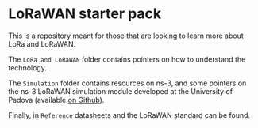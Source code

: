 # LoRaWAN starter pack

This is a repository meant for those that are looking to learn more about LoRa
and LoRaWAN.

The `LoRa and LoRaWAN` folder contains pointers on how to understand the technology.

The `Simulation` folder contains resources on ns-3, and some pointers on the
ns-3 LoRaWAN simulation module developed at the University of Padova (available
[on Github](https://github.com/signetlabdei/lorawan)).

Finally, in `Reference` datasheets and the LoRaWAN standard can be found.
